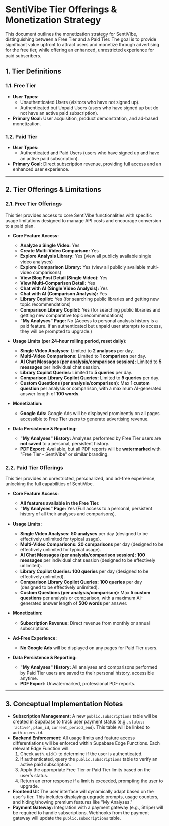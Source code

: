 # SentiVibe Tier Offerings & Monetization Strategy

This document outlines the monetization strategy for SentiVibe, distinguishing between a Free Tier and a Paid Tier. The goal is to provide significant value upfront to attract users and monetize through advertising for the free tier, while offering an enhanced, unrestricted experience for paid subscribers.

## 1. Tier Definitions

### 1.1. Free Tier
*   **User Types:**
    *   Unauthenticated Users (visitors who have not signed up).
    *   Authenticated but Unpaid Users (users who have signed up but do not have an active paid subscription).
*   **Primary Goal:** User acquisition, product demonstration, and ad-based monetization.

### 1.2. Paid Tier
*   **User Types:**
    *   Authenticated and Paid Users (users who have signed up and have an active paid subscription).
*   **Primary Goal:** Direct subscription revenue, providing full access and an enhanced user experience.

---

## 2. Tier Offerings & Limitations

### 2.1. Free Tier Offerings

This tier provides access to core SentiVibe functionalities with specific usage limitations designed to manage API costs and encourage conversion to a paid plan.

*   **Core Feature Access:**
    *   **Analyze a Single Video:** Yes
    *   **Create Multi-Video Comparison:** Yes
    *   **Explore Analysis Library:** Yes (view all publicly available single video analyses)
    *   **Explore Comparison Library:** Yes (view all publicly available multi-video comparisons)
    *   **View Blog Post Detail (Single Video):** Yes
    *   **View Multi-Comparison Detail:** Yes
    *   **Chat with AI (Single Video Analysis):** Yes
    *   **Chat with AI (Comparison Analysis):** Yes
    *   **Library Copilot:** Yes (for searching public libraries and getting new topic recommendations)
    *   **Comparison Library Copilot:** Yes (for searching public libraries and getting new comparative topic recommendations)
    *   **"My Analyses" Page:** No (Access to personal analysis history is a paid feature. If an authenticated but unpaid user attempts to access, they will be prompted to upgrade.)

*   **Usage Limits (per 24-hour rolling period, reset daily):**
    *   **Single Video Analyses:** Limited to **2 analyses** per day.
    *   **Multi-Video Comparisons:** Limited to **1 comparison** per day.
    *   **AI Chat Messages (per analysis/comparison session):** Limited to **5 messages** per individual chat session.
    *   **Library Copilot Queries:** Limited to **5 queries** per day.
    *   **Comparison Library Copilot Queries:** Limited to **5 queries** per day.
    *   **Custom Questions (per analysis/comparison):** Max **1 custom question** per analysis or comparison, with a maximum AI-generated answer length of **100 words**.

*   **Monetization:**
    *   **Google Ads:** Google Ads will be displayed prominently on all pages accessible to Free Tier users to generate advertising revenue.

*   **Data Persistence & Reporting:**
    *   **"My Analyses" History:** Analyses performed by Free Tier users are **not saved** to a personal, persistent history.
    *   **PDF Export:** Available, but all PDF reports will be **watermarked** with "Free Tier - SentiVibe" or similar branding.

### 2.2. Paid Tier Offerings

This tier provides an unrestricted, personalized, and ad-free experience, unlocking the full capabilities of SentiVibe.

*   **Core Feature Access:**
    *   **All features available in the Free Tier.**
    *   **"My Analyses" Page:** Yes (Full access to a personal, persistent history of all their analyses and comparisons).

*   **Usage Limits:**
    *   **Single Video Analyses:** **50 analyses** per day (designed to be effectively unlimited for typical usage).
    *   **Multi-Video Comparisons:** **20 comparisons** per day (designed to be effectively unlimited for typical usage).
    *   **AI Chat Messages (per analysis/comparison session):** **100 messages** per individual chat session (designed to be effectively unlimited).
    *   **Library Copilot Queries:** **100 queries** per day (designed to be effectively unlimited).
    *   **Comparison Library Copilot Queries:** **100 queries** per day (designed to be effectively unlimited).
    *   **Custom Questions (per analysis/comparison):** Max **5 custom questions** per analysis or comparison, with a maximum AI-generated answer length of **500 words** per answer.

*   **Monetization:**
    *   **Subscription Revenue:** Direct revenue from monthly or annual subscriptions.

*   **Ad-Free Experience:**
    *   **No Google Ads** will be displayed on any pages for Paid Tier users.

*   **Data Persistence & Reporting:**
    *   **"My Analyses" History:** All analyses and comparisons performed by Paid Tier users are saved to their personal history, accessible anytime.
    *   **PDF Export:** Unwatermarked, professional PDF reports.

---

## 3. Conceptual Implementation Notes

*   **Subscription Management:** A new `public.subscriptions` table will be created in Supabase to track user payment status (e.g., `status: 'active'`, `plan_id`, `current_period_end`). This table will be linked to `auth.users.id`.
*   **Backend Enforcement:** All usage limits and feature access differentiations will be enforced within Supabase Edge Functions. Each relevant Edge Function will:
    1.  Check `auth.uid()` to determine if the user is authenticated.
    2.  If authenticated, query the `public.subscriptions` table to verify an active paid subscription.
    3.  Apply the appropriate Free Tier or Paid Tier limits based on the user's status.
    4.  Return an error response if a limit is exceeded, prompting the user to upgrade.
*   **Frontend UI:** The user interface will dynamically adapt based on the user's tier. This includes displaying upgrade prompts, usage counters, and hiding/showing premium features like "My Analyses."
*   **Payment Gateway:** Integration with a payment gateway (e.g., Stripe) will be required to handle subscriptions. Webhooks from the payment gateway will update the `public.subscriptions` table.